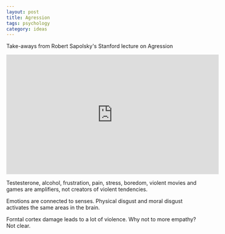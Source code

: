 ```yaml
---
layout: post
title: Agression
tags: psychology
category: ideas
--- 
```


Take-aways from  Robert Sapolsky's Stanford lecture on Agression 

<iframe width="560" height="315" src="https://www.youtube.com/embed/wLE71i4JJiM" frameborder="0" allow="accelerometer; autoplay; encrypted-media; gyroscope; picture-in-picture" allowfullscreen></iframe>

Testesterone, alcohol, frustration, pain, stress, boredom, violent movies and games are amplifiers, not creators of violent tendencies.

Emotions are connected to senses. Physical disgust and moral disgust activates the same areas in the brain. 

Forntal cortex damage leads to a lot of violence. Why not to more empathy? Not clear. 

